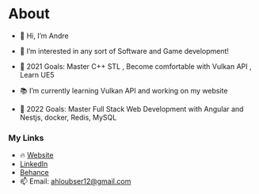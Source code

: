 # About
- 👋 Hi, I’m Andre
- 👀 I’m interested in any sort of Software and Game development!

- 🥅 2021 Goals: Master C++ STL , Become comfortable with Vulkan API , Learn UE5
- 📚 I’m currently learning Vulkan API and working on my website

- 🥅 2022 Goals: Master Full Stack Web Development with Angular and Nestjs, docker, Redis, MySQL

### My Links
- 🔥 [Website](https://www.xtremestudios.org/)
-    [LinkedIn](www.linkedin.com/in/andre-loubser)
-    [Behance](https://www.behance.net/gamingxtreme)
-  📫 Email: ahloubser12@gmail.com

<!---
GamingXtreme1/GamingXtreme1 is a ✨ special ✨ repository because its `README.md` (this file) appears on your GitHub profile.
You can click the Preview link to take a look at your changes.
--->
